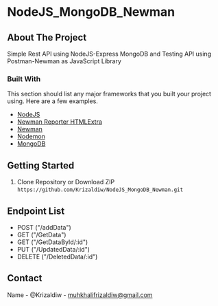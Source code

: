 # NodeJS_MongoDB_Newman

## About The Project

Simple Rest API using NodeJS-Express MongoDB and Testing API using Postman-Newman as JavaScript Library

### Built With

This section should list any major frameworks that you built your project using.
Here are a few examples.

* [NodeJS](https://nodejs.org/en)
* [Newman Reporter HTMLExtra](https://www.npmjs.com/package/newman-reporter-htmlextra)
* [Newman](https://www.npmjs.com/package/newman)
* [Nodemon](https://www.npmjs.com/package/nodemon)
* [MongoDB](https://www.mongodb.com/)

## Getting Started

1. Clone Repository or Download ZIP
```https://github.com/Krizaldiw/NodeJS_MongoDB_Newman.git```

## Endpoint List

* POST    ("/addData")
* GET     ("/GetData")
* GET     ("/GetDataById/:id")
* PUT     ("/UpdatedData/:id")
* DELETE  ("/DeletedData/:id")

## Contact

Name - @Krizaldiw - <muhkhalifrizaldiw@gmail.com>
